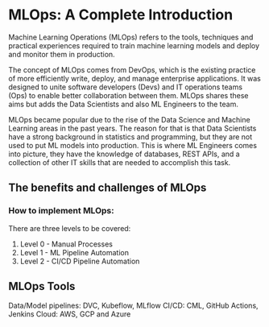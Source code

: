 # MLOps: A Complete Introduction

Machine Learning Operations (MLOps) refers to the tools, techniques and practical experiences required to train  machine learning models and deploy and monitor them in production.

The concept of MLOps comes from DevOps, which is the existing practice of more efficiently write, deploy, and manage enterprise applications. It was designed to unite software developers (Devs) and IT operations teams (Ops) to enable better collaboration between them. MLOps shares these aims but adds the Data Scientists and also ML Engineers to the team. 

MLOps became popular due to the rise of the Data Science and Machine Learning areas in the past years. The reason for that is that Data Scientists have a strong background in statistics and programming, but they are not used to put ML models into production. This is where ML Engineers comes into picture, they have the knowledge of databases, REST APIs, and a collection of other IT skills that are needed to accomplish this task.

## The benefits and challenges of MLOps


### How to implement MLOps:

There are three levels to be covered:
1. Level 0 - Manual Processes
2. Level 1 - ML Pipeline Automation
3. Level 2 - CI/CD Pipeline Automation

## MLOps Tools
Data/Model pipelines: DVC, Kubeflow, MLflow
CI/CD: CML, GitHub Actions, Jenkins
Cloud: AWS, GCP and Azure